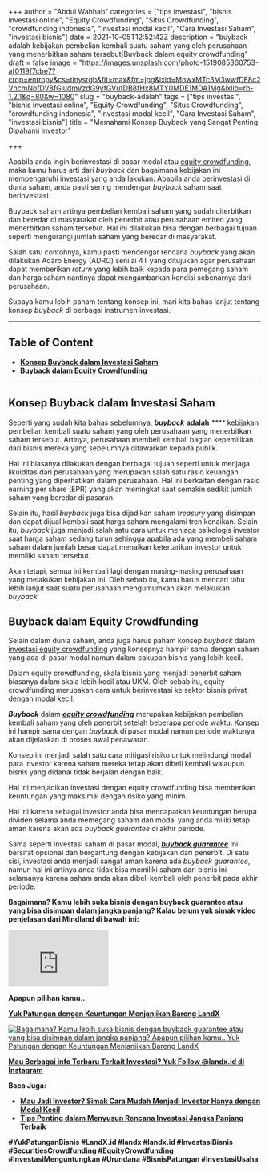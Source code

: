 +++
author = "Abdul Wahhab"
categories = ["tips investasi", "bisnis investasi online", "Equity Crowdfunding", "Situs Crowdfunding", "crowdfunding indonesia", "Investasi modal kecil", "Cara Investasi Saham", "investasi bisnis"]
date = 2021-10-05T12:52:42Z
description = "buyback adalah kebijakan pembelian kembali suatu saham yang oleh perusahaan yang menerbitkan saham tersebut|Buyback dalam equity crowdfunding"
draft = false
image = "https://images.unsplash.com/photo-1519085360753-af0119f7cbe7?crop=entropy&cs=tinysrgb&fit=max&fm=jpg&ixid=MnwxMTc3M3wwfDF8c2VhcmNofDV8fGludmVzdG9yfGVufDB8fHx8MTY0MDE1MDA1Mg&ixlib=rb-1.2.1&q=80&w=1080"
slug = "buyback-adalah"
tags = ["tips investasi", "bisnis investasi online", "Equity Crowdfunding", "Situs Crowdfunding", "crowdfunding indonesia", "Investasi modal kecil", "Cara Investasi Saham", "investasi bisnis"]
title = "Memahami Konsep Buyback yang Sangat Penting Dipahami Investor"

+++


Apabila anda ingin berinvestasi di pasar modal atau [equity crowdfunding](https://landx.id/), maka kamu harus arti dari _buyback_ dan bagaimana kebijakan ini mempengaruhi investasi yang anda lakukan. Apabila anda berinvestasi di dunia saham, anda pasti sering mendengar _buyback_ saham saat berinvestasi.

Buyback saham artinya pembelian kembali saham yang sudah diterbitkan dan beredar di masyarakat oleh penerbit atau perusahaan emiten yang menerbitkan saham tersebut. Hal ini dilakukan bisa dengan berbagai tujuan seperti mengurangi jumlah saham yang beredar di masyarakat.

Salah satu contohnya, kamu pasti mendengar rencana _buyback_ yang akan dilakukan Adaro Energy (ADRO) senilai 4T yang ditujukan agar perusahaan dapat memberikan _return_ yang lebih baik kepada para pemegang saham dan harga saham nantinya dapat mengambarkan kondisi sebenarnya dari perusahaan.

Supaya kamu lebih paham tentang konsep ini, mari kita bahas lanjut tentang konsep _buyback_ di berbagai instrumen investasi.

---

## Table of Content

* **[Konsep Buyback dalam Investasi Saham](#konsep-buyback-dalam-investasi-saham)**
* **[Buyback dalam Equity Crowdfunding](#buyback-dalam-equity-crowdfunding)**

---

## Konsep Buyback dalam Investasi Saham

Seperti yang sudah kita bahas sebelumnya, [_**buyback**_ **adalah**](https://landx.id/project) _****_ kebijakan pembelian kembali suatu saham yang oleh perusahaan yang menerbitkan saham tersebut. Artinya, perusahaan membeli kembali bagian kepemilikan dari bisnis mereka yang sebelumnya ditawarkan kepada publik.

Hal ini biasanya dilakukan dengan berbagai tujuan seperti untuk menjaga likuiditas dari perusahaan yang merupakan salah satu rasio keuangan penting yang diperhatikan dalam perusahaan. Hal ini berkaitan dengan rasio earning per share (EPR) yang akan meningkat saat semakin sedikit jumlah saham yang beredar di pasaran.

Selain itu, hasil _buyback_ juga bisa dijadikan saham _treasury_ yang disimpan dan dapat dijual kembali saat harga saham mengalami tren kenaikan. Selain itu, _buyback_ juga menjadi salah satu cara untuk menjaga psikologis investor saat harga saham sedang turun sehingga apabila ada yang membeli saham saham dalam jumlah besar dapat menaikan ketertarikan investor untuk memiliki saham tersebut.

Akan tetapi, semua ini kembali lagi dengan masing-masing perusahaan yang melakukan kebijakan ini. Oleh sebab itu, kamu harus mencari tahu lebih lanjut saat suatu perusahaan mengumumkan akan melakukan _buyback._

## Buyback dalam Equity Crowdfunding

Selain dalam dunia saham, anda juga harus paham konsep _buyback_ dalam [investasi equity crowdfunding](https://landx.id/) yang konsepnya hampir sama dengan saham yang ada di pasar modal namun dalam cakupan bisnis yang lebih kecil.

Dalam equity crowdfunding, skala bisnis yang menjadi penerbit saham biasanya dalam skala lebih kecil atau UKM. Oleh sebab itu, equity crowdfunding merupakan cara untuk berinvestasi ke sektor bisnis privat dengan modal kecil.

_**Buyback**_ dalam **_[equity crowdfunding](https://landx.id/)_** merupakan kebijakan pembelian kembali saham yang oleh penerbit setelah beberapa periode waktu. Konsep ini hampir sama dengan _buyback_ di pasar modal namun periode waktunya akan dijelaskan di proses awal penawaran.

Konsep ini menjadi salah satu cara mitigasi risiko untuk melindungi modal para investor karena saham mereka tetap akan dibeli kembali walaupun bisnis yang didanai tidak berjalan dengan baik.

Hal ini menjadikan investasi dengan equity crowdfunding bisa memberikan keuntungan yang maksimal dengan risiko yang minim.

Hal ini karena sebagai investor anda bisa mendapatkan keuntungan berupa dividen selama anda memegang saham dan modal yang anda miliki tetap aman karena akan ada _buyback guarantee_ di akhir periode.

Sama seperti investasi saham di pasar modal, _**[buyback guarantee](https://landx.id/project/#/cpap)**_ ini bersifat opsional dan bergantung dengan kebijakan dari penerbit. Di satu sisi, investasi anda menjadi sangat aman karena ada _buyback guarantee_, namun hal ini artinya anda tidak bisa memiliki saham dari bisnis ini selamanya karena saham anda akan dibeli kembali oleh penerbit pada akhir periode.

**Bagaimana? Kamu lebih suka bisnis dengan buyback guarantee atau yang bisa disimpan dalam jangka panjang? Kalau belum yuk simak video penjelasan dari Mindland di bawah ini:**

<iframe width="200" height="113" src="https://www.youtube.com/embed/p0z6zpJ6N1I?feature=oembed" frameborder="0" allow="accelerometer; autoplay; clipboard-write; encrypted-media; gyroscope; picture-in-picture" allowfullscreen></iframe>

**Apapun pilihan kamu..**

**[Yuk Patungan  dengan Keuntungan Menjanjikan Bareng LandX](https://landx.id/project/)**

[![Bagaimana? Kamu lebih suka bisnis dengan buyback guarantee atau yang bisa disimpan dalam jangka panjang? Apapun pilihan kamu.. Yuk Patungan  dengan Keuntungan Menjanjikan Bareng LandX](https://accountgram-production.sfo2.cdn.digitaloceanspaces.com/landx_ghost/2021/10/Equity-Crowdfunding-di-Indonesia-1--3.png)](http://landx.id/)

**[Mau Berbagai info Terbaru Terkait Investasi? Yuk Follow @landx.id di Instagram](https://www.instagram.com/landx.id/?utm_medium=copy_link)**

**Baca Juga:**

* ****[**Mau Jadi Investor? Simak Cara Mudah Menjadi Investor Hanya dengan Modal Kecil**](https://landx.id/blog/cara-menjadi-investor/)****
* ****[**Tips Penting dalam Menyusun Rencana Investasi Jangka Panjang Terbaik**](https://landx.id/blog/investasi-jangka-panjang-adalah/)****

**#YukPatunganBisnis    #LandX.id    #landx         #landx.id    #InvestasiBisnis  #SecuritiesCrowdfunding   #EquityCrowdfunding    #InvestasiMenguntungkan     #Urundana    #BisnisPatungan    #InvestasiUsaha**

